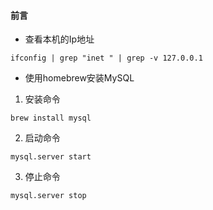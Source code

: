 #### 前言

- 查看本机的Ip地址
```
ifconfig | grep "inet " | grep -v 127.0.0.1
```
- 使用homebrew安装MySQL
1. 安装命令
```
brew install mysql
```
2. 启动命令
```
mysql.server start
```
3. 停止命令
```
mysql.server stop
```

